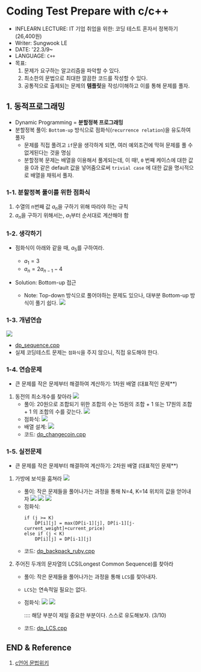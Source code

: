 # Coding Test Prepare with c/c++
- INFLEARN LECTURE: IT 기업 취업을 위한: 코딩 테스트 혼자서 정복하기 (26,400원)
- Writer: Sungwook LE
- DATE: '22.3/9~
- LANGUAGE: `C++`
- 목표:
    1. 문제가 요구하는 알고리즘을 파악할 수 있다.
    2. 최소한의 문법으로 최대한 깔끔한 코드를 작성할 수 있다. 
    3. 공통적으로 출제되는 문제의 **템플릿**을 작성/이해하고 이를 통해 문제를 풀자.

## 1. 동적프로그래밍
- Dynamic Programming = **분할정복 프로그래밍**
- 분할정복 풀이: `Bottom-up` 방식으로 점화식(`recurrence relation`)을 유도하여 풀자
    - 문제를 직접 풀려고 `if`문을 생각하게 되면, 여러 예외조건에 막혀 문제를 풀 수 없게된다는 것을 명심
    - 분할정복 문제는 배열을 이용해서 풀게되는데, 이 때!, `0` 번째 케이스에 대한 값을 0과 같은 default 값을 넣어줌으로써 `trivial case` 에 대한 값을 명시적으로 배열을 채워서 풀자.
  
### 1-1. 분할정복 풀이를 위한 점화식
1. 수열의 n번째 값 $a_n$을 구하기 위해 따라야 하는 규칙
2. $a_n$을 구하기 위해서는, $a_1$부터 순서대로 계산해야 함

### 1-2. 생각하기
- 점화식이 아래와 같을 때, $a_5$를 구하여라.
    - $a_1 = 3$ 
    - $a_n = 2a_{n-1}-4$

- Solution: Bottom-up 접근
    - Note: Top-down 방식으로 풀어야하는 문제도 있으나, 대부분 Bottom-up 방식이 풀기 쉽다.
    ![](./img/2022-03-09-17-19-13.png)

### 1-3. 개념연습
![](./img/2022-03-09-17-21-22.png)
- [dp_sequence.cpp](./DynamicProgramming/dp_sequence.cpp)
- 실제 코딩테스트 문제는 `점화식`을 주지 않으니, 직접 유도해야 한다.

### 1-4. 연습문제
- 큰 문제를 작은 문제부터 해결하여 계산하기: 1차원 배열 (대표적인 문제**)
1. 동전의 최소개수를 찾아라
![](./img/2022-03-09-17-39-39.png)
    - 풀이: 20원으로 조합되기 위한 조합의 수는 15원의 조합 + 1 또는 17원의 조합 + 1 의 조합의 수를 갖는다.
    ![](./img/2022-03-09-17-44-42.png)
    - 점화식:
    ![](./img/2022-03-09-17-47-50.png)
    - 배열 설계:
    ![](./img/2022-03-09-18-38-04.png)
    - 코드: [dp_changecoin.cpp](./DynamicProgramming/dp_changecoin.cpp)
        
### 1-5. 실전문제
- 큰 문제를 작은 문제부터 해결하여 계산하기: 2차원 배열 (대표적인 문제**)
1. 가방에 보석을 훔쳐라
![](./img/2022-03-09-19-44-08.png)
    - 풀이: 작은 문제들을 풀어나가는 과정을 통해 N=4, K=14 위치의 값을 얻어내자
    ![](./img/2022-03-09-20-15-54.png)
    ![](./img/2022-03-09-20-25-14.png)
    ![](./img/2022-03-09-20-24-47.png)
    - 점화식: 
        ```
        if (j >= K)
            DP[i][j] = max(DP[i-1][j], DP[i-1][j-current_weight]+current_price)
        else if (j < K)
            DP[i][j] = DP[i-1][j]
        ```
    - 코드: [dp_backpack_ruby.cpp](./DynamicProgramming/dp_backpack_ruby.cpp)

2. 주어진 두개의 문자열의 LCS(Longest Common Sequence)를 찾아라
    - 풀이: 작은 문제들을 풀어나가는 과정을 통해 `LCS`를 찾아내자.
    - `LCS`는 연속적일 필요는 없다.
    - 점화식:
        ![](./img/2022-03-10-23-53-01.png)
        ![](./img/2022-03-10-23-51-44.png)

        :::: 해당 부분이 제일 중요한 부분이다. 스스로 유도해보자. (3/10)

    - 코드: [dp_LCS.cpp](./DynamicProgramming/dp_LCS.cpp)




## END & Reference
1. [c언어 문법위키](https://wikidocs.net/book/1411)

